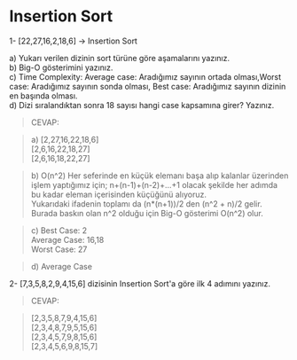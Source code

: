 # Insertion Sort

1- [22,27,16,2,18,6] -> Insertion Sort

a) Yukarı verilen dizinin sort türüne göre aşamalarını yazınız.  
b) Big-O gösterimini yazınız.  
c) Time Complexity: Average case: Aradığımız sayının ortada olması,Worst case: Aradığımız sayının sonda olması, Best case:   Aradığımız sayının dizinin en başında olması.  
d) Dizi sıralandıktan sonra 18 sayısı hangi case kapsamına girer? Yazınız.

>CEVAP:

>a) [2,27,16,22,18,6]  
>   [2,6,16,22,18,27]  
>   [2,6,16,18,22,27]  

>b) O(n^2)
>Her seferinde en küçük elemanı başa alıp kalanlar üzerinden işlem yaptığımız için; n+(n-1)+(n-2)+...+1 olacak şekilde her adımda bu kadar eleman içerisinden küçüğünü alıyoruz.    
>Yukarıdaki ifadenin toplamı da (n*(n+1))/2 den (n^2 + n)/2 gelir. Burada baskın olan n^2 olduğu için Big-O gösterimi O(n^2) olur.

>c) Best Case: 2  
>   Average Case: 16,18  
>   Worst Case: 27  
   
>d) Average Case


2- [7,3,5,8,2,9,4,15,6] dizisinin Insertion Sort'a göre ilk 4 adımını yazınız.

>CEVAP:

>[2,3,5,8,7,9,4,15,6]  
>[2,3,4,8,7,9,5,15,6]  
>[2,3,4,5,7,9,8,15,6]  
>[2,3,4,5,6,9,8,15,7]  
